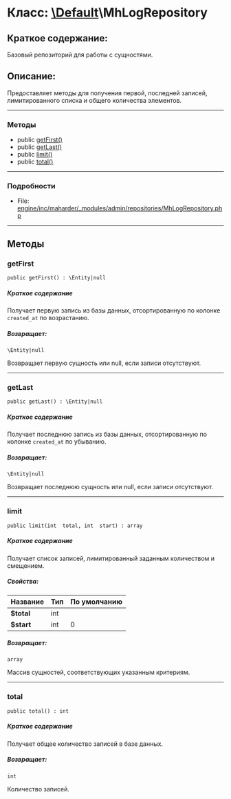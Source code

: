# Класс: [\Default](../../packages/Default.md)\MhLogRepository

## Краткое содержание:

Базовый репозиторий для работы с сущностями.

## Описание:

Предоставляет методы для получения первой, последней записей, лимитированного списка и общего количества элементов.


---

### Методы

* public [getFirst()](#method_getFirst)
* public [getLast()](#method_getLast)
* public [limit()](#method_limit)
* public [total()](#method_total)

---

### Подробности

* File: [engine/inc/maharder/_modules/admin/repositories/MhLogRepository.php](../../engine/inc/maharder/_modules/admin/repositories/MhLogRepository.php)

---

## Методы

<a id="method_getFirst"></a>
### getFirst

```
public getFirst() : \Entity|null
```

##### Краткое содержание

Получает первую запись из базы данных, отсортированную по колонке `created_at` по возрастанию.

##### Возвращает:

```
\Entity|null
```
Возвращает первую сущность или null, если записи отсутствуют.

---

<a id="method_getLast"></a>
### getLast

```
public getLast() : \Entity|null
```

##### Краткое содержание

Получает последнюю запись из базы данных, отсортированную по колонке `created_at` по убыванию.

##### Возвращает:

```
\Entity|null
```
Возвращает последнюю сущность или null, если записи отсутствуют.

---

<a id="method_limit"></a>
### limit

```
public limit(int  total, int  start) : array
```

##### Краткое содержание

Получает список записей, лимитированный заданным количеством и смещением.

##### Свойства:

| Название | Тип | По умолчанию |
|----------|-----|----------|
| **$total** | int |  |
| **$start** | int | 0 |

##### Возвращает:

```
array
```
Массив сущностей, соответствующих указанным критериям.

---

<a id="method_total"></a>
### total

```
public total() : int
```

##### Краткое содержание

Получает общее количество записей в базе данных.

##### Возвращает:

```
int
```
Количество записей.

